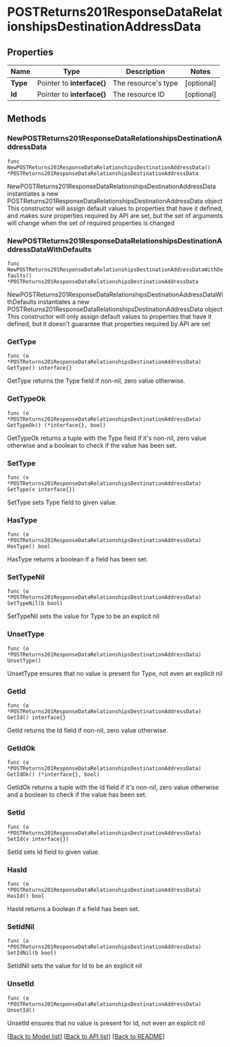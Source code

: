 # POSTReturns201ResponseDataRelationshipsDestinationAddressData

## Properties

Name | Type | Description | Notes
------------ | ------------- | ------------- | -------------
**Type** | Pointer to **interface{}** | The resource&#39;s type | [optional] 
**Id** | Pointer to **interface{}** | The resource ID | [optional] 

## Methods

### NewPOSTReturns201ResponseDataRelationshipsDestinationAddressData

`func NewPOSTReturns201ResponseDataRelationshipsDestinationAddressData() *POSTReturns201ResponseDataRelationshipsDestinationAddressData`

NewPOSTReturns201ResponseDataRelationshipsDestinationAddressData instantiates a new POSTReturns201ResponseDataRelationshipsDestinationAddressData object
This constructor will assign default values to properties that have it defined,
and makes sure properties required by API are set, but the set of arguments
will change when the set of required properties is changed

### NewPOSTReturns201ResponseDataRelationshipsDestinationAddressDataWithDefaults

`func NewPOSTReturns201ResponseDataRelationshipsDestinationAddressDataWithDefaults() *POSTReturns201ResponseDataRelationshipsDestinationAddressData`

NewPOSTReturns201ResponseDataRelationshipsDestinationAddressDataWithDefaults instantiates a new POSTReturns201ResponseDataRelationshipsDestinationAddressData object
This constructor will only assign default values to properties that have it defined,
but it doesn't guarantee that properties required by API are set

### GetType

`func (o *POSTReturns201ResponseDataRelationshipsDestinationAddressData) GetType() interface{}`

GetType returns the Type field if non-nil, zero value otherwise.

### GetTypeOk

`func (o *POSTReturns201ResponseDataRelationshipsDestinationAddressData) GetTypeOk() (*interface{}, bool)`

GetTypeOk returns a tuple with the Type field if it's non-nil, zero value otherwise
and a boolean to check if the value has been set.

### SetType

`func (o *POSTReturns201ResponseDataRelationshipsDestinationAddressData) SetType(v interface{})`

SetType sets Type field to given value.

### HasType

`func (o *POSTReturns201ResponseDataRelationshipsDestinationAddressData) HasType() bool`

HasType returns a boolean if a field has been set.

### SetTypeNil

`func (o *POSTReturns201ResponseDataRelationshipsDestinationAddressData) SetTypeNil(b bool)`

 SetTypeNil sets the value for Type to be an explicit nil

### UnsetType
`func (o *POSTReturns201ResponseDataRelationshipsDestinationAddressData) UnsetType()`

UnsetType ensures that no value is present for Type, not even an explicit nil
### GetId

`func (o *POSTReturns201ResponseDataRelationshipsDestinationAddressData) GetId() interface{}`

GetId returns the Id field if non-nil, zero value otherwise.

### GetIdOk

`func (o *POSTReturns201ResponseDataRelationshipsDestinationAddressData) GetIdOk() (*interface{}, bool)`

GetIdOk returns a tuple with the Id field if it's non-nil, zero value otherwise
and a boolean to check if the value has been set.

### SetId

`func (o *POSTReturns201ResponseDataRelationshipsDestinationAddressData) SetId(v interface{})`

SetId sets Id field to given value.

### HasId

`func (o *POSTReturns201ResponseDataRelationshipsDestinationAddressData) HasId() bool`

HasId returns a boolean if a field has been set.

### SetIdNil

`func (o *POSTReturns201ResponseDataRelationshipsDestinationAddressData) SetIdNil(b bool)`

 SetIdNil sets the value for Id to be an explicit nil

### UnsetId
`func (o *POSTReturns201ResponseDataRelationshipsDestinationAddressData) UnsetId()`

UnsetId ensures that no value is present for Id, not even an explicit nil

[[Back to Model list]](../README.md#documentation-for-models) [[Back to API list]](../README.md#documentation-for-api-endpoints) [[Back to README]](../README.md)



